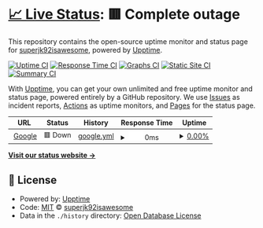 # [📈 Live Status](https://superjk92.tk): <!--live status--> **🟥 Complete outage**

This repository contains the open-source uptime monitor and status page for [superjk92isawesome](https://superjk92.tk), powered by [Upptime](https://github.com/upptime/upptime).

[![Uptime CI](https://github.com/superjk92isawesome/upptime/workflows/Uptime%20CI/badge.svg)](https://github.com/superjk92isawesome/upptime/actions?query=workflow%3A%22Uptime+CI%22)
[![Response Time CI](https://github.com/superjk92isawesome/upptime/workflows/Response%20Time%20CI/badge.svg)](https://github.com/superjk92isawesome/upptime/actions?query=workflow%3A%22Response+Time+CI%22)
[![Graphs CI](https://github.com/superjk92isawesome/upptime/workflows/Graphs%20CI/badge.svg)](https://github.com/superjk92isawesome/upptime/actions?query=workflow%3A%22Graphs+CI%22)
[![Static Site CI](https://github.com/superjk92isawesome/upptime/workflows/Static%20Site%20CI/badge.svg)](https://github.com/superjk92isawesome/upptime/actions?query=workflow%3A%22Static+Site+CI%22)
[![Summary CI](https://github.com/superjk92isawesome/upptime/workflows/Summary%20CI/badge.svg)](https://github.com/superjk92isawesome/upptime/actions?query=workflow%3A%22Summary+CI%22)

With [Upptime](https://upptime.js.org), you can get your own unlimited and free uptime monitor and status page, powered entirely by a GitHub repository. We use [Issues](https://github.com/superjk92isawesome/upptime/issues) as incident reports, [Actions](https://github.com/superjk92isawesome/upptime/actions) as uptime monitors, and [Pages](https://superjk92.tk) for the status page.

<!--start: status pages-->
<!-- This summary is generated by Upptime (https://github.com/upptime/upptime) -->
<!-- Do not edit this manually, your changes will be overwritten -->
<!-- prettier-ignore -->
| URL | Status | History | Response Time | Uptime |
| --- | ------ | ------- | ------------- | ------ |
| <img alt="" src="https://icons.duckduckgo.com/ip3/25566.ico" height="13"> [Google](superjk92.ddns.net:25566) | 🟥 Down | [google.yml](https://github.com/superjk92isawesome/upptime/commits/HEAD/history/google.yml) | <details><summary><img alt="Response time graph" src="./graphs/google/response-time-week.png" height="20"> 0ms</summary><br><a href="https://superjk92isawesome.github.io/upptime/history/google"><img alt="Response time 0" src="https://img.shields.io/endpoint?url=https%3A%2F%2Fraw.githubusercontent.com%2Fsuperjk92isawesome%2Fupptime%2FHEAD%2Fapi%2Fgoogle%2Fresponse-time.json"></a><br><a href="https://superjk92isawesome.github.io/upptime/history/google"><img alt="24-hour response time 0" src="https://img.shields.io/endpoint?url=https%3A%2F%2Fraw.githubusercontent.com%2Fsuperjk92isawesome%2Fupptime%2FHEAD%2Fapi%2Fgoogle%2Fresponse-time-day.json"></a><br><a href="https://superjk92isawesome.github.io/upptime/history/google"><img alt="7-day response time 0" src="https://img.shields.io/endpoint?url=https%3A%2F%2Fraw.githubusercontent.com%2Fsuperjk92isawesome%2Fupptime%2FHEAD%2Fapi%2Fgoogle%2Fresponse-time-week.json"></a><br><a href="https://superjk92isawesome.github.io/upptime/history/google"><img alt="30-day response time 0" src="https://img.shields.io/endpoint?url=https%3A%2F%2Fraw.githubusercontent.com%2Fsuperjk92isawesome%2Fupptime%2FHEAD%2Fapi%2Fgoogle%2Fresponse-time-month.json"></a><br><a href="https://superjk92isawesome.github.io/upptime/history/google"><img alt="1-year response time 0" src="https://img.shields.io/endpoint?url=https%3A%2F%2Fraw.githubusercontent.com%2Fsuperjk92isawesome%2Fupptime%2FHEAD%2Fapi%2Fgoogle%2Fresponse-time-year.json"></a></details> | <details><summary><a href="https://superjk92isawesome.github.io/upptime/history/google">0.00%</a></summary><a href="https://superjk92isawesome.github.io/upptime/history/google"><img alt="All-time uptime 49.42%" src="https://img.shields.io/endpoint?url=https%3A%2F%2Fraw.githubusercontent.com%2Fsuperjk92isawesome%2Fupptime%2FHEAD%2Fapi%2Fgoogle%2Fuptime.json"></a><br><a href="https://superjk92isawesome.github.io/upptime/history/google"><img alt="24-hour uptime 0.00%" src="https://img.shields.io/endpoint?url=https%3A%2F%2Fraw.githubusercontent.com%2Fsuperjk92isawesome%2Fupptime%2FHEAD%2Fapi%2Fgoogle%2Fuptime-day.json"></a><br><a href="https://superjk92isawesome.github.io/upptime/history/google"><img alt="7-day uptime 0.00%" src="https://img.shields.io/endpoint?url=https%3A%2F%2Fraw.githubusercontent.com%2Fsuperjk92isawesome%2Fupptime%2FHEAD%2Fapi%2Fgoogle%2Fuptime-week.json"></a><br><a href="https://superjk92isawesome.github.io/upptime/history/google"><img alt="30-day uptime 0.00%" src="https://img.shields.io/endpoint?url=https%3A%2F%2Fraw.githubusercontent.com%2Fsuperjk92isawesome%2Fupptime%2FHEAD%2Fapi%2Fgoogle%2Fuptime-month.json"></a><br><a href="https://superjk92isawesome.github.io/upptime/history/google"><img alt="1-year uptime 0.00%" src="https://img.shields.io/endpoint?url=https%3A%2F%2Fraw.githubusercontent.com%2Fsuperjk92isawesome%2Fupptime%2FHEAD%2Fapi%2Fgoogle%2Fuptime-year.json"></a></details>

<!--end: status pages-->

[**Visit our status website →**](https://superjk92.tk)

## 📄 License

- Powered by: [Upptime](https://github.com/upptime/upptime)
- Code: [MIT](./LICENSE) © [superjk92isawesome](https://superjk92.tk)
- Data in the `./history` directory: [Open Database License](https://opendatacommons.org/licenses/odbl/1-0/)
